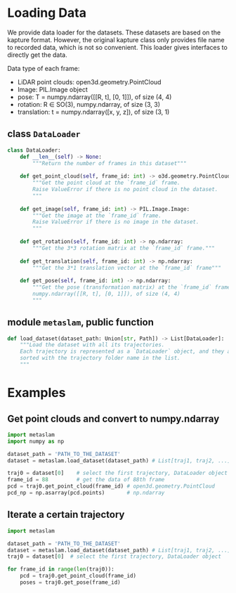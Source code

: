 # Loading Data
We provide data loader for the datasets. These datasets are based on the kapture format. However, the original kapture class only provides file name to recorded data, which is not so convenient. This loader gives interfaces to directly get the data.

Data type of each frame:
-    LiDAR point clouds: open3d.geometry.PointCloud
-    Image: PIL.Image object
-    pose: T = numpy.ndarray([[R, t], [0, 1]]), of size (4, 4)
-    rotation: R $\in$ SO(3), numpy.ndarray, of size (3, 3)
-    translation: t = numpy.ndarray([x, y, z]), of size (3, 1)

## class `DataLoader`
```python
class DataLoader:
    def __len__(self) -> None:
        """Return the number of frames in this dataset"""
    
    def get_point_cloud(self, frame_id: int) -> o3d.geometry.PointCloud:
        """Get the point cloud at the `frame_id` frame.
        Raise ValueError if there is no point cloud in the dataset.
        """
    
    def get_image(self, frame_id: int) -> PIL.Image.Image:
        """Get the image at the `frame_id` frame.
        Raise ValueError if there is no image in the dataset.
        """
    
    def get_rotation(self, frame_id: int) -> np.ndarray:
        """Get the 3*3 rotation matrix at the `frame_id` frame."""
    
    def get_translation(self, frame_id: int) -> np.ndarray:
        """Get the 3*1 translation vector at the `frame_id` frame"""
    
    def get_pose(self, frame_id: int) -> np.ndarray:
        """Get the pose (transformation matrix) at the `frame_id` frame.
        numpy.ndarray([[R, t], [0, 1]]), of size (4, 4)
        """
```

## module `metaslam`, public function
```python
def load_dataset(dataset_path: Union[str, Path]) -> List[DataLoader]:
    """Load the dataset with all its trajectories.
    Each trajectory is represented as a `DataLoader` object, and they are
    sorted with the trajectory folder name in the list.
    """
```

# Examples
## Get point clouds and convert to numpy.ndarray
```python
import metaslam
import numpy as np

dataset_path = 'PATH_TO_THE_DATASET'
dataset = metaslam.load_dataset(dataset_path) # List[traj1, traj2, ...]

traj0 = dataset[0]    # select the first trajectory, DataLoader object
frame_id = 88         # get the data of 88th frame
pcd = traj0.get_point_cloud(frame_id) # open3d.geometry.PointCloud
pcd_np = np.asarray(pcd.points)       # np.ndarray
```

## Iterate a certain trajectory
```python
import metaslam

dataset_path = 'PATH_TO_THE_DATASET'
dataset = metaslam.load_dataset(dataset_path) # List[traj1, traj2, ...]
traj0 = dataset[0]  # select the first trajectory, DataLoader object

for frame_id in range(len(traj0)):
    pcd = traj0.get_point_cloud(frame_id)
    poses = traj0.get_pose(frame_id)
```

